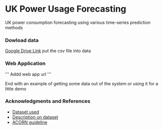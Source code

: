 # UK Power Usage Forecasting

UK power consumption forecasting using various time-series prediction methods 


### Dowload data
[Google Drive Link](https://drive.google.com/file/d/152qwa-oTBSXTXHZGJnxmJQ_BQLpQIccr/view?usp=sharing)
put the csv file into data

### Web Application
''' Addd web app url '''

End with an example of getting some data out of the system or using it for a little demo

### Acknowledgments and References
* [Dataset used](https://www.kaggle.com/jeanmidev/smart-meters-in-london)
* [Description on dataset](https://medium.com/@boitemailjeanmid/smart-meters-in-london-part1-description-and-first-insights-jean-michel-d-db97af2de71b)
* [ACORN guideline](https://acorn.caci.co.uk/downloads/Acorn-User-guide.pdf)

